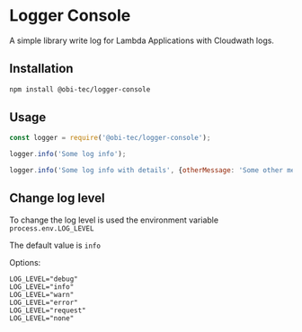 # Logger Console
A simple library write log for Lambda Applications with Cloudwath logs.

## Installation
```bash
npm install @obi-tec/logger-console
```

## Usage
```js
const logger = require('@obi-tec/logger-console');

logger.info('Some log info');

logger.info('Some log info with details', {otherMessage: 'Some other message'});
```

## Change log level
To change the log level is used the environment variable `process.env.LOG_LEVEL`

The default value is `info`

Options:
```
LOG_LEVEL="debug"
LOG_LEVEL="info"
LOG_LEVEL="warn"
LOG_LEVEL="error"
LOG_LEVEL="request"
LOG_LEVEL="none"
```
